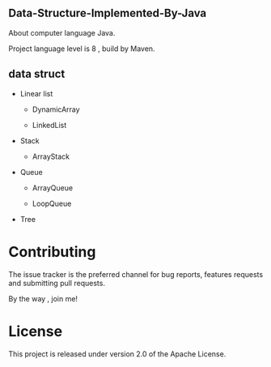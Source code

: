 ## Data-Structure-Implemented-By-Java

About computer language Java.

Project language level is 8 , build by Maven.

## data struct

* Linear list

    * DynamicArray

    * LinkedList

* Stack

    * ArrayStack

* Queue

    * ArrayQueue
    
    * LoopQueue

* Tree

# Contributing

The issue tracker is the preferred channel for bug reports, features requests and submitting pull requests.

By the way , join me!

# License

This project is released under version 2.0 of the Apache License.